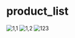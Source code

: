 # product_list

![1,1](https://github.com/sj-onu/Flutter-main/assets/67582404/5210e330-5ded-437f-8801-8110c6b4d7ad)
![1,2](https://github.com/sj-onu/Flutter-main/assets/67582404/15b67a40-89af-4394-a735-635462971add)
![123](https://github.com/sj-onu/Flutter-main/assets/67582404/55fb1397-72e5-4b2f-b4a6-8e1087635216)
